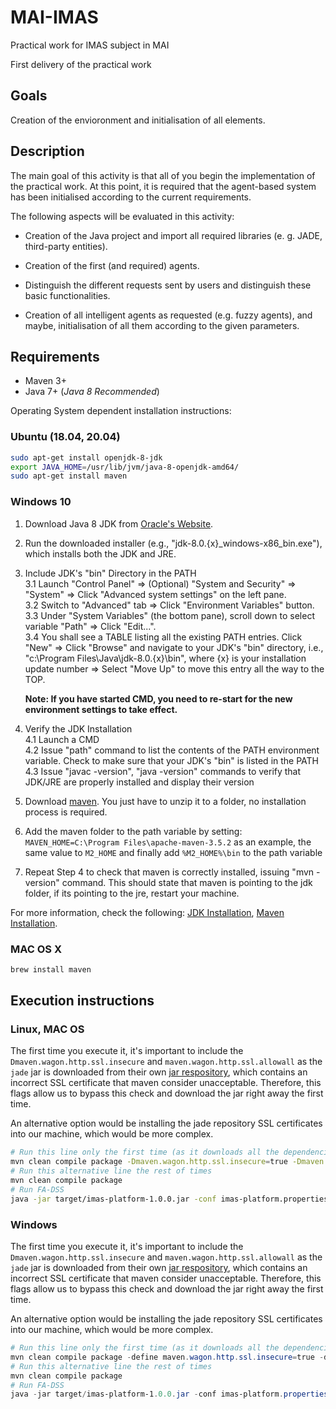 # MAI-IMAS

Practical work for IMAS subject in MAI

First delivery of the practical work

## Goals

Creation of the envioronment and initialisation of all elements.

## Description

The main goal of this activity is that all of you begin the implementation of the practical work. At this point, it is required that the agent-based system has been initialised according to the current requirements.

The following aspects will be evaluated in this activity:

- Creation of the Java project and import all required libraries (e. g. JADE, third-party entities).

- Creation of the first (and required) agents.

- Distinguish the different requests sent by users and distinguish these basic functionalities.

- Creation of all intelligent agents as requested (e.g. fuzzy agents), and maybe, initialisation of all them according to the given parameters.

## Requirements

- Maven 3+
- Java 7+ (_Java 8 Recommended_)

Operating System dependent installation instructions:

### Ubuntu (18.04, 20.04)

```bash
sudo apt-get install openjdk-8-jdk
export JAVA_HOME=/usr/lib/jvm/java-8-openjdk-amd64/
sudo apt-get install maven
```

### Windows 10

1. Download Java 8 JDK from [Oracle's Website](https://www.oracle.com/java/technologies/javase/javase-jdk8-downloads.html).
2. Run the downloaded installer (e.g., "jdk-8.0.{x}_windows-x86_bin.exe"), which installs both the JDK and JRE.
3. Include JDK's "bin" Directory in the PATH  
  3.1 Launch "Control Panel" ⇒ (Optional) "System and Security" ⇒ "System" ⇒ Click "Advanced system settings" on the left pane.  
  3.2 Switch to "Advanced" tab ⇒ Click "Environment Variables" button.  
  3.3 Under "System Variables" (the bottom pane), scroll down to select variable "Path" ⇒ Click "Edit...".  
  3.4 You shall see a TABLE listing all the existing PATH entries. Click "New" ⇒ Click "Browse" and navigate to your JDK's "bin" directory, i.e., "c:\Program Files\Java\jdk-8.0.{x}\bin", where {x} is your installation update number ⇒ Select "Move Up" to move this entry all the way to the TOP.  

    **Note: If you have started CMD, you need to re-start for the new environment settings to take effect.**

4. Verify the JDK Installation  
  4.1 Launch a CMD  
  4.2 Issue "path" command to list the contents of the PATH environment variable. Check to make sure that your JDK's "bin" is listed in the PATH
  4.3 Issue "javac -version", "java -version" commands to verify that JDK/JRE are properly installed and display their version

5. Download [maven](https://maven.apache.org/download.cgi). You just have to unzip it to a folder, no installation process is required. 
6. Add the maven folder to the path variable by setting: `MAVEN_HOME=C:\Program Files\apache-maven-3.5.2` as an example, the same value to `M2_HOME` and finally add `%M2_HOME%\bin` to the path variable
7. Repeat Step 4 to check that maven is correctly installed, issuing "mvn -version" command. This should state that maven is pointing to the jdk folder, if its pointing to the jre, restart your machine.

For more information, check the following: [JDK Installation](https://www3.ntu.edu.sg/home/ehchua/programming/howto/JDK_Howto.html), [Maven Installation](https://mkyong.com/maven/how-to-install-maven-in-windows/).

### MAC OS X

```bash
brew install maven
```

## Execution instructions

### Linux, MAC OS

The first time you execute it, it's important to include the `Dmaven.wagon.http.ssl.insecure` and `maven.wagon.http.ssl.allowall` as the `jade` jar is downloaded from their own [jar respository](https://jade.tilab.com/maven/), which contains an incorrect SSL certificate that maven consider unacceptable. Therefore, this flags allow us to bypass this check and download the jar right away the first time.

An alternative option would be installing the jade repository SSL certificates into our machine, which would be more complex.

```bash
# Run this line only the first time (as it downloads all the dependencies using maven)
mvn clean compile package -Dmaven.wagon.http.ssl.insecure=true -Dmaven.wagon.http.ssl.allowall=true
# Run this alternative line the rest of times
mvn clean compile package
# Run FA-DSS
java -jar target/imas-platform-1.0.0.jar -conf imas-platform.properties
```

### Windows

The first time you execute it, it's important to include the `Dmaven.wagon.http.ssl.insecure` and `maven.wagon.http.ssl.allowall` as the `jade` jar is downloaded from their own [jar respository](https://jade.tilab.com/maven/), which contains an incorrect SSL certificate that maven consider unacceptable. Therefore, this flags allow us to bypass this check and download the jar right away the first time.

An alternative option would be installing the jade repository SSL certificates into our machine, which would be more complex.

```powershell
# Run this line only the first time (as it downloads all the dependencies using maven)
mvn clean compile package -define maven.wagon.http.ssl.insecure=true -define maven.wagon.http.ssl.allowall=true
# Run this alternative line the rest of times
mvn clean compile package
# Run FA-DSS
java -jar target/imas-platform-1.0.0.jar -conf imas-platform.properties
```